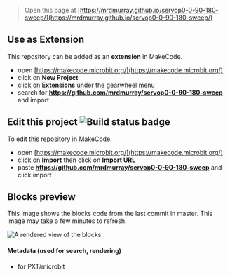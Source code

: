 
> Open this page at [https://mrdmurray.github.io/servop0-0-90-180-sweep/](https://mrdmurray.github.io/servop0-0-90-180-sweep/)

## Use as Extension

This repository can be added as an **extension** in MakeCode.

* open [https://makecode.microbit.org/](https://makecode.microbit.org/)
* click on **New Project**
* click on **Extensions** under the gearwheel menu
* search for **https://github.com/mrdmurray/servop0-0-90-180-sweep** and import

## Edit this project ![Build status badge](https://github.com/mrdmurray/servop0-0-90-180-sweep/workflows/MakeCode/badge.svg)

To edit this repository in MakeCode.

* open [https://makecode.microbit.org/](https://makecode.microbit.org/)
* click on **Import** then click on **Import URL**
* paste **https://github.com/mrdmurray/servop0-0-90-180-sweep** and click import

## Blocks preview

This image shows the blocks code from the last commit in master.
This image may take a few minutes to refresh.

![A rendered view of the blocks](https://github.com/mrdmurray/servop0-0-90-180-sweep/raw/master/.github/makecode/blocks.png)

#### Metadata (used for search, rendering)

* for PXT/microbit
<script src="https://makecode.com/gh-pages-embed.js"></script><script>makeCodeRender("{{ site.makecode.home_url }}", "{{ site.github.owner_name }}/{{ site.github.repository_name }}");</script>
